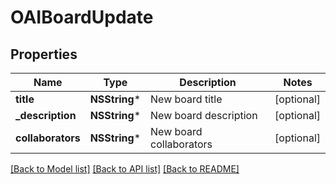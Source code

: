 # OAIBoardUpdate

## Properties
Name | Type | Description | Notes
------------ | ------------- | ------------- | -------------
**title** | **NSString*** | New board title | [optional] 
**_description** | **NSString*** | New board description | [optional] 
**collaborators** | **NSString*** | New board collaborators | [optional] 

[[Back to Model list]](../README.md#documentation-for-models) [[Back to API list]](../README.md#documentation-for-api-endpoints) [[Back to README]](../README.md)


